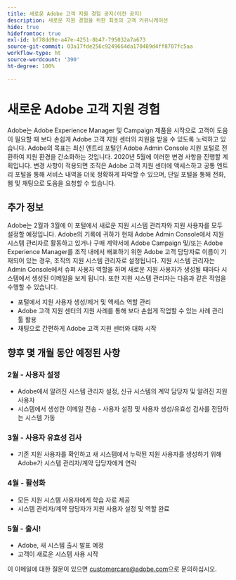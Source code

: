 ```yaml
---
title: 새로운 Adobe 고객 지원 경험 공지(이전 공지)
description: 새로운 지원 경험을 위한 최초의 고객 커뮤니케이션
hide: true
hidefromtoc: true
exl-id: bf78dd9e-a47e-4251-8b47-795032a7a673
source-git-commit: 03a17fde256c9249664da170489d4ff8707fc5aa
workflow-type: ht
source-wordcount: '390'
ht-degree: 100%

---
```


# 새로운 Adobe 고객 지원 경험

Adobe는 Adobe Experience Manager 및 Campaign 제품을 시작으로 고객이 도움이 필요할 때 보다 손쉽게 Adobe 고객 지원 센터의 지원을 받을 수 있도록 노력하고 있습니다. Adobe의 목표는 최신 엔트리 포털인 Adobe Admin Console 지원 포털로 전환하여 지원 환경을 간소화하는 것입니다. 2020년 5월에 이러한 변경 사항을 진행할 계획입니다. 변경 사항이 적용되면 조직은 Adobe 고객 지원 센터에 액세스하고 공통 엔트리 포털을 통해 서비스 내역을 더욱 정확하게 파악할 수 있으며, 단일 포털을 통해 전화, 웹 및 채팅으로 도움을 요청할 수 있습니다.

## 추가 정보

Adobe는 2월과 3월에 이 포털에서 새로운 지원 시스템 관리자와 지원 사용자를 모두 설정할 예정입니다. Adobe의 기록에 귀하가 현재 Adobe Admin Console에서 지원 시스템 관리자로 활동하고 있거나 구매 계약서에 Adobe Campaign 및/또는 Adobe Experience Manager를 조직 내에서 배포하기 위한 Adobe 고객 담당자로 이름이 기재되어 있는 경우, 조직의 지원 시스템 관리자로 설정됩니다.
지원 시스템 관리자는 Admin Console에서 슈퍼 사용자 역할을 하며 새로운 지원 사용자가 생성될 때마다 시스템에서 생성된 이메일을 보게 됩니다. 또한 지원 시스템 관리자는 다음과 같은 작업을 수행할 수 있습니다.

* 포털에서 지원 사용자 생성/제거 및 액세스 역할 관리
* Adobe 고객 지원 센터의 지원 사례를 통해 보다 손쉽게 작업할 수 있는 사례 관리 툴 활용
* 채팅으로 간편하게 Adobe 고객 지원 센터와 대화 시작

## 향후 몇 개월 동안 예정된 사항

### 2월 - 사용자 설정

* Adobe에서 알려진 시스템 관리자 설정, 신규 시스템의 계약 담당자 및 알려진 지원 사용자
* 시스템에서 생성한 이메일 전송 - 사용자 설정 및 사용자 생성/유효성 검사를 전담하는 시스템 가동


### 3월 - 사용자 유효성 검사

* 기존 지원 사용자를 확인하고 새 시스템에서 누락된 지원 사용자를 생성하기 위해 Adobe가 시스템 관리자/계약 담당자에게 연락

### 4월 - 활성화

* 모든 지원 시스템 사용자에게 학습 자료 제공
* 시스템 관리자/계약 담당자가 지원 사용자 설정 및 역할 완료

### 5월 - 출시!

* Adobe, 새 시스템 출시 발표 예정
* 고객이 새로운 시스템 사용 시작

이 이메일에 대한 질문이 있으면 [customercare@adobe.com](mailto:customercare@adobe.com)으로 문의하십시오.
